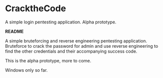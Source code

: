 # CracktheCode
A simple login pentesting application. Alpha prototype.

**README**

A simple bruteforcing and reverse engineering pentesting application. Bruteforce to crack the password for admin and use reverse engineering to find the other credentials and their accompanying success code.

This is the alpha prototype, more to come.

Windows only so far.

